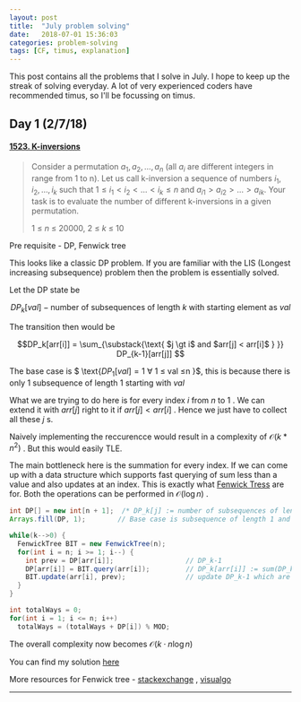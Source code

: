 ```yaml
---
layout: post
title:  "July problem solving"
date:   2018-07-01 15:36:03
categories: problem-solving
tags: [CF, timus, explanation]
---
```


This post contains all the problems that I solve in July. I hope to keep up the streak of solving everyday. A lot of very experienced coders have recommended timus, so I'll be focussing on timus.


## Day 1 (2/7/18)

#### [1523. K-inversions](http://acm.timus.ru/problem.aspx?space=1&num=1523)

> Consider a permutation $a_1, a_2, …, a_n$ (all $a_i$ are different integers in range from 1 to n). Let us call k-inversion a sequence of numbers $i_1, i_2, …, i_k$ such that $1 ≤ i_1 < i_2 < … < i_k ≤ n$ and $a_{i1} > a_{i2} > … > a_{ik}$. Your task is to evaluate the number of different k-inversions in a given permutation.
>
> 1 ≤ *n* ≤ 20000, 2 ≤ *k* ≤ 10

Pre requisite - DP, Fenwick tree



This looks like a classic DP problem. If you are familiar with the LIS (Longest increasing subsequence) problem then the problem is essentially solved. 

Let the DP state be 

$$ DP_k [val]  -  \text{number of subsequences of length $k$ with starting element as $val$ } $$

The transition then would be

$$DP_k[arr[i]] = \sum_{\substack{\text{ $j \gt i$ and $arr[j] < arr[i]$ } }}  DP_{k-1}[arr[j]]  $$

The base case is $ \text{$DP_1[val] = 1$  $\forall$ 1 $\leq$ val $\leq$n }$, this is because there is only $1$ subsequence of length $1$ starting with $val$

What we are trying to do here is for every index $i$ from  $n$ to $1$ . We can extend it with $arr[j]$ right to it if $arr[j] < arr[i]$ . Hence we just have to collect all these $j$ s.

Naively implementing the reccurencce would result in a complexity of $\mathcal{O}(k * n^2)$ . But this would easily TLE.

The main bottleneck here is the summation for every index. If we can come up with a data structure which supports fast querying of sum less than a value and also updates at an index. This is exactly what [Fenwick Tress](https://brilliant.org/wiki/fenwick-tree/) are for. Both the operations can be performed in $\mathcal{O}(\log n)$ .

```java
int DP[] = new int[n + 1];  /* DP_k[j] := number of subsequences of length k with starting element as j */        
Arrays.fill(DP, 1);        // Base case is subsequence of length 1 and every element satisfies that 

while(k-->0) {
  FenwickTree BIT = new FenwickTree(n);
  for(int i = n; i >= 1; i--) {
    int prev = DP[arr[i]];                  // DP_k-1
    DP[arr[i]] = BIT.query(arr[i]);         // DP_k[arr[i]] := sum(DP_k-1[arr[j]]) s.t. j > i and arr[j] < arr[i]
    BIT.update(arr[i], prev);               // update DP_k-1 which are only visited
  }
}

int totalWays = 0;
for(int i = 1; i <= n; i++) 
  totalWays = (totalWays + DP[i]) % MOD;

```

The overall complexity now becomes $\mathcal{O}(k\cdot n \log n)$

You can find my solution [here](https://gist.github.com/bhi5hmaraj/325b198fb11d8735b802996e6f8c37f6)

More resources for Fenwick tree - [stackexchange](https://cs.stackexchange.com/questions/10538/bit-what-is-the-intuition-behind-a-binary-indexed-tree-and-how-was-it-thought-a) , [visualgo](https://visualgo.net/bn/fenwicktree)

------




